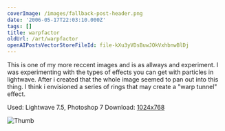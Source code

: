 ```yaml
---
coverImage: /images/fallback-post-header.png
date: '2006-05-17T22:03:10.000Z'
tags: []
title: warpfactor
oldUrl: /art/warpfactor
openAIPostsVectorStoreFileId: file-kXu3yVDsBuwJOkVxhbnwBlDj
---
```


This is one of my more reccent images and is as allways and experiment. I was experimenting with the types of effects you can get with particles in lightwave. After i created that the whole image seemed to pan out into this thing. I think i envisioned a series of rings that may create a "warp tunnel" effect.

Used: Lightwave 7.5, Photoshop 7
Download: [1024x768](https://www.mikecann.co.uk/Images/Art-Full/warpfactor.jpg)

![Thumb](https://www.mikecann.co.uk/Images/Art-Thumbs/warpfactor.gif "Thumb")
